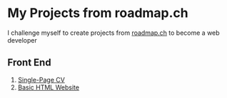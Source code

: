 # My Projects from roadmap.ch

I challenge myself to create projects from [roadmap.ch](https://roadmap.sh/) to become a web developer

## Front End

1. [Single-Page CV](https://roadmap.sh/projects/single-page-cv)
2. [Basic HTML Website](https://roadmap.sh/projects/basic-html-website)